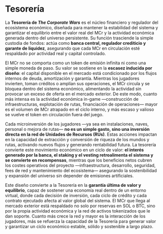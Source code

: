 # Tesorería

La **Tesorería de&#x20;**_**The Corporate Wars**_ es el núcleo financiero y regulador del ecosistema económico, diseñada para mantener la estabilidad del sistema y garantizar el equilibrio entre el valor real del MCr y la actividad económica generada dentro del universo persistente. Su función trasciende la simple custodia de fondos: actúa como **banca central, regulador crediticio y garante de liquidez**, asegurando que cada MCr en circulación esté respaldado por actividad real y capital controlado.

El MCr no se comporta como un token de emisión infinita ni como una simple moneda de paso. Su valor se sostiene en la **escasez inducida por diseño**: el capital disponible en el mercado está condicionado por los flujos internos de deuda, amortización y garantía. Mientras los jugadores invierten, toman créditos o amplían sus operaciones, el MCr circula y se bloquea dentro del sistema económico, alimentando la actividad sin provocar un exceso de oferta en el mercado exterior. De este modo, cuanto más intensa es la actividad económica in-game —construcción de infraestructuras, explotación de rutas, financiación de operaciones— mayor es el volumen de MCr atrapado en el ciclo interno, y más escaso y valioso se vuelve el token en circulación fuera del juego.

Cada microinversión de los jugadores —ya sea en instalaciones, naves, personal o mejora de rutas— **no es un simple gasto, sino una inversión directa en la red de Unidades de Recursos (RUs)**. Estas acciones impactan en la capacidad de extracción y conversión de riqueza de los mundos y rutas, activando nuevos flujos y generando rentabilidad futura. La tesorería convierte este movimiento económico en un ciclo de valor: **el interés generado por la banca, el staking y el vesting retroalimenta el sistema y se convierte en recompensas**, mientras que los beneficios netos cubren los costes operativos del proyecto —infraestructura, desarrollo, seguridad, fees de red y mantenimiento del ecosistema— asegurando la sostenibilidad y expansión del universo sin depender de emisiones artificiales.

Este diseño convierte a la Tesorería en la **garantía última de valor y equilibrio**, capaz de sostener una economía real dentro de un entorno virtual, donde cada decisión de inversión, cada ciclo de crédito y cada contrato ejecutado afecta al valor global del sistema. El MCr que llega al mercado exterior está respaldado no solo por reservas en SOL o BTC, sino por la propia actividad económica y la red de activos tokenizados que le dan soporte. Cuanto más crece la red y mayor es la interacción de los jugadores, más se refuerza la capacidad de la Tesorería para generar valor y garantizar un ciclo económico estable, sólido y sostenible a largo plazo.
